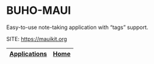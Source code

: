# BUHO-MAUI
 
 Easy-to-use note-taking application with “tags” support.
 
 SITE: https://mauikit.org

 | [Applications](https://portable-linux-apps.github.io/apps.html) | [Home](https://portable-linux-apps.github.io)
 | --- | --- |
